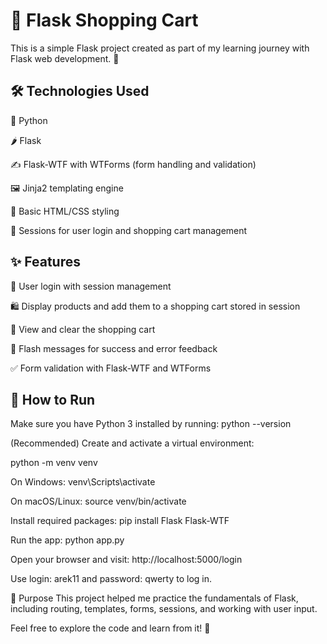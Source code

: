 # 🛒 Flask Shopping Cart
This is a simple Flask project created as part of my learning journey with Flask web development. 🚀

## 🛠 Technologies Used
🐍 Python

🌶 Flask

✍️ Flask-WTF with WTForms (form handling and validation)

🖼 Jinja2 templating engine

🎨 Basic HTML/CSS styling

🔐 Sessions for user login and shopping cart management

## ✨ Features
👤 User login with session management

🛍 Display products and add them to a shopping cart stored in session

🧾 View and clear the shopping cart

💬 Flash messages for success and error feedback

✅ Form validation with Flask-WTF and WTForms

## 🚀 How to Run
Make sure you have Python 3 installed by running:
python --version

(Recommended) Create and activate a virtual environment:

python -m venv venv

On Windows: venv\Scripts\activate

On macOS/Linux: source venv/bin/activate

Install required packages:
pip install Flask Flask-WTF

Run the app:
python app.py

Open your browser and visit:
http://localhost:5000/login

Use login: arek11 and password: qwerty to log in.

🎯 Purpose
This project helped me practice the fundamentals of Flask, including routing, templates, forms, sessions, and working with user input.

Feel free to explore the code and learn from it! 🙌
